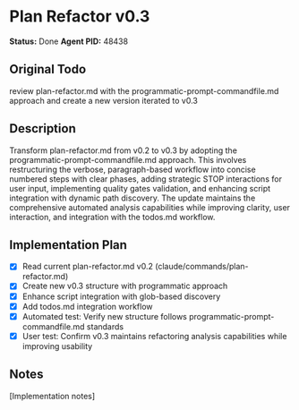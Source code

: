 # Plan Refactor v0.3
**Status:** Done
**Agent PID:** 48438

## Original Todo
review plan-refactor.md with the programmatic-prompt-commandfile.md approach and create a new version iterated to v0.3

## Description
Transform plan-refactor.md from v0.2 to v0.3 by adopting the programmatic-prompt-commandfile.md approach. This involves restructuring the verbose, paragraph-based workflow into concise numbered steps with clear phases, adding strategic STOP interactions for user input, implementing quality gates validation, and enhancing script integration with dynamic path discovery. The update maintains the comprehensive automated analysis capabilities while improving clarity, user interaction, and integration with the todos.md workflow.

## Implementation Plan
- [x] Read current plan-refactor.md v0.2 (claude/commands/plan-refactor.md)
- [x] Create new v0.3 structure with programmatic approach
- [x] Enhance script integration with glob-based discovery
- [x] Add todos.md integration workflow
- [x] Automated test: Verify new structure follows programmatic-prompt-commandfile.md standards
- [x] User test: Confirm v0.3 maintains refactoring analysis capabilities while improving usability

## Notes
[Implementation notes]
